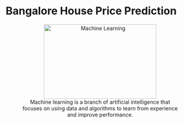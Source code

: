 # Bangalore House Price Prediction

<figure style="text-align: center;">
  <img src="https://uploads-ssl.webflow.com/611b8930015cb4be59160e08/61a5e221adc0d6298f9add5d_machinelearning.jpeg" alt="Machine Learning" width="300" height="200">
  <figcaption>Machine learning is a branch of artificial intelligence that focuses on using data and algorithms to learn from experience and improve performance.</figcaption>
</figure>
